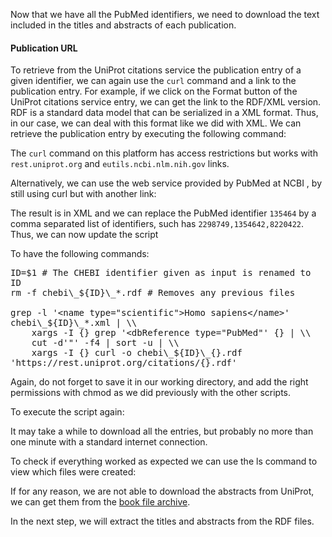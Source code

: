 <script>
import Alert from "$components/Alert.svelte";
import Execute from "$components/Execute.svelte";
</script>

Now that we have all the PubMed identifiers, we need to download the text
included in the titles and abstracts of each publication.

#### Publication URL

To retrieve from the UniProt citations service the publication entry of a given
identifier, we can again use the `curl` command and a link to the publication
entry. For example, if we click on the Format button of the UniProt citations
service entry, we can get the link to the RDF/XML version. RDF is a
standard data model that can be serialized in a XML format. Thus, in our
case, we can deal with this format like we did with XML.
We can retrieve the publication entry by executing the following command:

<Execute command="curl https://rest.uniprot.org/citations/1354642.rdf" />

<Alert>The `curl` command on this platform has access restrictions but works with `rest.uniprot.org` and `eutils.ncbi.nlm.nih.gov` links.</Alert>

Alternatively, we can use the web service provided by PubMed at NCBI ,
by still using curl but with another link:

<Execute command="curl 'https://eutils.ncbi.nlm.nih.gov/entrez/eutils/efetch.fcgi?db=pubmed&id=1354642&retmode=text&rettype=xml'" />

The result is in XML and we can replace the PubMed identifier `135464` by a
comma separated list of identifiers, such has `2298749,1354642,8220422`.
Thus, we can now update the script

<Execute command="nano getpublications.sh" />

To have the following commands:

<pre class="code border p-2" style="white-space: pre-wrap">
ID=$1 # The CHEBI identifier given as input is renamed to ID
rm -f chebi\_$&lcub;ID&rcub;\_*.rdf # Removes any previous files

grep -l '&lt;name type="scientific">Homo sapiens&lt;/name>' chebi\_$&lcub;ID&rcub;\_*.xml | \\
    xargs -I &lcub;&rcub; grep '&lt;dbReference type="PubMed"' &lcub;&rcub; | \\
    cut -d'"' -f4 | sort -u | \\
    xargs -I &lcub;&rcub; curl -o chebi\_$&lcub;ID&rcub;\_&lcub;&rcub;.rdf 'https://rest.uniprot.org/citations/&lcub;&rcub;.rdf' 
</pre>

Again, do not forget to save it in our working directory, and add the right
permissions with chmod as we did previously with the other scripts.

<Execute command="chmod u+x getpublications.sh" />

To execute the script again:

<Execute command="./getpublications.sh 27732" />

It may take a while to download all the entries, but probably no more than
one minute with a standard internet connection.

To check if everything worked as expected we can use the ls command to
view which files were created:

<Execute command="ls chebi_27732_*.rdf" />

If for any reason, we are not able to download the abstracts from UniProt,
we can get them from the [book file archive](http://labs.rd.ciencias.ulisboa.pt/book/).

In the next step, we will extract the titles and abstracts from the RDF files.
